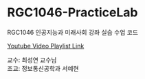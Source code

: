 # RGC1046-PracticeLab
RGC1046 인공지능과 미래사회 강좌 실습 수업 코드   

[Youtube Video Playlist Link](https://youtube.com/playlist?list=PLfIezrEJbbSz0ExgLsMNAZQ_ndTcZDLSe)   

교수: 최성연 교수님    
조교: 정보통신공학과 서예현 
